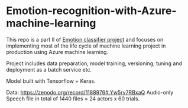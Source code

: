 # Emotion-recognition-with-Azure-machine-learning



This repo is a part II of [Emotion classifier project](https://github.com/TuomasKuutsa/Emotion-recognition-project) and focuses on implementing most of the life cycle of machine learning project in production using Azure machine learning.

Project includes data preparation, model training, versioning, tuning and deployment as a batch service etc.

Model built with Tensorflow + Keras.

Data: https://zenodo.org/record/1188976#.Yw5rv7RBxaQ Audio-only Speech file in total of 1440 files = 24 actors x 60 trials.


